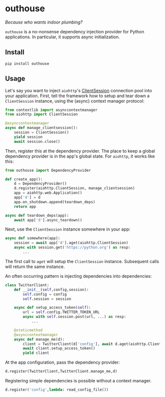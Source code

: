# outhouse

_Because who wants indoor plumbing?_

`outhouse` is a no-nonsense dependency injection provider for Python
applications. In particular, it supports async initialization.

## Install
```
pip install outhouse
```

## Usage

Let's say you want to inject `aiohttp`'s
[ClientSession](https://docs.aiohttp.org/en/stable/client_reference.html)
connection pool into your application. First, tell the framework how to
setup and tear down a `ClientSession` instance, using the (async) context
manager protocol:

```python
from contextlib import asynccontextmanager
from aiohttp import ClientSession

@asynccontextmanager
async def manage_clientsession():
    session = ClientSession()
    yield session
    await session.close()
```

Then, register this at the dependency provider. The place to keep a
global dependency provider is in the app's global state. For `aiohttp`,
it works like this:

```python
from outhouse import DependencyProvider

def create_app():
    d = DependencyProvider()
    d.register(aiohttp.ClientSession, manage_clientsession)
    app = aiohttp.web.Application()
    app['d'] = d
    app.on_shutdown.append(teardown_deps)
    return app

async def teardown_deps(app):
    await app['d'].async_teardown()
```

Next, use the `ClientSession` instance somewhere in your app:

```python
async def somewhere(app):
    session = await app['d'].aget(aiohttp.ClientSession)
    async with session.get('https://python.org') as resp:
        ...
```

The first call to `aget` will setup the `ClientSession` instance.
Subsequent calls will return the same instance.

An often occurring pattern is injecting dependencies into dependencies:

```python
class TwitterClient:
    def __init__(self,config,session):
        self.config = config
        self.session = session

    async def setup_access_token(self):
        url = self.config.TWITTER_TOKEN_URL
        async with self.session.post(url, ...) as resp:
            ...

    @staticmethod
    @asynccontextmanager
    async def manage_me(d):
        client = TwitterClient(d['config'], await d.aget(aiohttp.ClientSession))
        await client.setup_access_token()
        yield client
```
At the app configuration, pass the dependency provider:
```python
d.register(TwitterClient,TwitterClient.manage_me,d)
```
Registering simple dependencies is possible without a context manager.
```python
d.register('config',lambda: read_config_file())

```